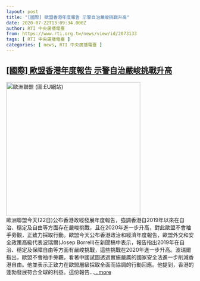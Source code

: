 ```yaml
---
layout: post
title: "[國際] 歐盟香港年度報告 示警自治嚴峻挑戰升高"
date: 2020-07-22T13:09:34.000Z
author: RTI 中央廣播電臺
from: https://www.rti.org.tw/news/view/id/2073133
tags: [ RTI 中央廣播電臺 ]
categories: [ news, RTI 中央廣播電臺 ]
---
```

<!--1595423374000-->
[[國際] 歐盟香港年度報告 示警自治嚴峻挑戰升高](https://www.rti.org.tw/news/view/id/2073133)
------

<div>
<img src="https://static.rti.org.tw/assets/thumbnails/2018/03/08/151985950796039.jpg" width="360" alt="歐洲聯盟 (圖:EU網站)" title="歐洲聯盟 (圖:EU網站)"><br>歐洲聯盟今天(22日)公布香港政經發展年度報告，強調香港自2019年以來在自治、穩定及自由等方面存在嚴峻挑戰，且在2020年進一步升高，對此歐盟不會袖手旁觀，正致力採取行動。歐盟今天公布香港政治和經濟年度報告，歐盟外交和安全政策高級代表波瑞爾(Josep Borrell)在新聞稿中表示，報告指出2019年在自治、穩定及保障自由等方面有嚴峻挑戰，這些挑戰在2020年進一步升高。波瑞爾指出，歐盟不會袖手旁觀，看著中國試圖透過實施嚴厲的國家安全法進一步削減香港自由。他並表示正致力在歐盟層級採取全面而協調的行動回應。他提到，香港的蓬勃發展符合全球的利益。這份報告...<a target="_blank" href="https://www.rti.org.tw/news/view/id/2073133">...more</a>
</div>
